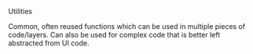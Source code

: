 Utilities

Common, often reused functions which can be used in multiple pieces of code/layers. Can also be used for complex code that is better left abstracted from UI code.